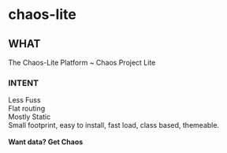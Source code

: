 # chaos-lite

## WHAT
The Chaos-Lite Platform
 ~ Chaos Project Lite

### INTENT
Less Fuss<br>
Flat routing<br>
Mostly Static<br>
Small footprint, easy to install, fast load, class based, themeable.<br>
<br>
<strong>Want data? Get Chaos</strong>
